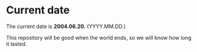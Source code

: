 # Current date

The current date is **2004.06.20.** (YYYY.MM.DD.)

This repository will be good when the world ends, so we will know how long it lasted.